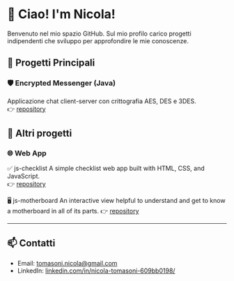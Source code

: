# 👋 Ciao! I'm Nicola!
Benvenuto nel mio spazio GitHub. Sul mio profilo carico progetti indipendenti che sviluppo per approfondire le mie conoscenze.

## 🔧 Progetti Principali

### 🛡️ Encrypted Messenger (Java)
Applicazione chat client-server con crittografia AES, DES e 3DES.  
👉 [repository](https://github.com/andrea97/encrypted-messenger-java)

## 🔧 Altri progetti

### 🌐 Web App

✅ js-checklist
A simple checklist web app built with HTML, CSS, and JavaScript.  
👉 [repository](https://github.com/Shalafi01/js-checklist)

🖥️ js-motherboard
An interactive view helpful to understand and get to know a motherboard in all of its parts.
👉 [repository](https://github.com/Shalafi01/js-motherboard)

---

## 📫 Contatti

- Email: tomasoni.nicola@gmail.com
- LinkedIn: [linkedin.com/in/nicola-tomasoni-609bb0198/](https://www.linkedin.com/in/nicola-tomasoni-609bb0198/)
